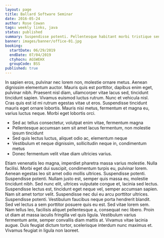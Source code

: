```yaml
---
layout: page
title: Ballard Software Seminar
date: 2016-05-24
author: Rose Cowan
tags: weekly links, java
status: published
summary: Suspendisse potenti. Pellentesque habitant morbi tristique senectus et netus et.
banner: images/banner/office-01.jpg
booking:
  startDate: 06/29/2019
  endDate: 07/04/2019
  ctyhocn: AGSWEHX
  groupCode: BSS
published: true
---
```

In sapien eros, pulvinar nec lorem non, molestie ornare metus. Aenean dignissim elementum auctor. Mauris quis est porttitor, dapibus enim eget, pulvinar nibh. Praesent nisl diam, ullamcorper vitae lacus sed, tincidunt tincidunt sapien. Vivamus euismod luctus rutrum. Nunc et vehicula nisl. Cras quis est id mi rutrum egestas vitae ut eros. Suspendisse tincidunt mauris eget ornare lobortis. Mauris nisi metus, fermentum et magna eu, varius luctus neque. Morbi eget lobortis orci.

* Sed ac tellus consectetur, volutpat enim vitae, fermentum magna
* Pellentesque accumsan sem sit amet lacus fermentum, non molestie ipsum tincidunt
* Sed quis lectus luctus, aliquet odio ac, elementum neque
* Vestibulum et neque dignissim, sollicitudin neque in, condimentum metus
* Donec fermentum velit vitae diam ultricies varius.

Etiam venenatis leo magna, imperdiet pharetra massa varius molestie. Nulla facilisi. Morbi eget dui suscipit, condimentum turpis eu, pulvinar lorem. Aenean egestas leo sit amet odio mollis ultrices. Suspendisse potenti. Suspendisse potenti. Nullam justo est, semper quis massa eu, molestie tincidunt nibh. Sed nunc elit, ultrices vulputate congue et, lacinia sed lectus. Suspendisse lectus est, tincidunt eget neque vel, semper accumsan sapien. Nam sit amet tortor velit. Suspendisse nec dui eu arcu porttitor ultrices. Suspendisse potenti. Vestibulum faucibus neque porta hendrerit blandit. Sed vel lectus a sem porttitor posuere quis eu est.
Sed vitae lorem sem. Nam tellus leo, facilisis aliquet pellentesque a, consequat nec libero. Proin ut diam at massa iaculis fringilla vel quis ligula. Vestibulum varius fermentum ante, semper convallis diam mattis at. Vivamus vitae lacinia augue. Duis feugiat dictum tortor, scelerisque interdum nunc maximus et. Vivamus feugiat in ligula non laoreet.
